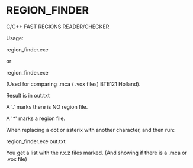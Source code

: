# REGION_FINDER

C/C++ FAST REGIONS READER/CHECKER

Usage:

region_finder.exe <path to region dir>

or

region_finder.exe <path to region dir> <path to voxels dir>

(Used for comparing .mca / .vox files) BTE121 Holland).

Result is in out.txt

A '.' marks there is NO region file.

A '*' marks a region file.

When replacing a dot or asterix with another character, and then run:
 
region_finder.exe out.txt

You get a list with the r.x.z files marked. (And showing if there is a .mca or .vox file)
 
